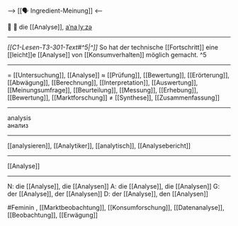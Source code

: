 --> [[🗣️ Ingredient-Meinung]] <--

🔬 🔴 die [[Analyse]], [aˈnaˌlyːzə](https://youglish.com/pronounce/Analyse/german)

---
*[[C1-Lesen-T3-301-Text#^5|^]]* So hat der technische [[Fortschritt]] eine [[leicht]]e [[Analyse]] von [[Konsumverhalten]] möglich gemacht. ^5

---
= [[Untersuchung]], [[Analyse]]
≈ [[Prüfung]], [[Bewertung]], [[Erörterung]], [[Abwägung]], [[Berechnung]], [[Interpretation]], [[Auswertung]], [[Meinungsumfrage]], [[Beurteilung]], [[Messung]], [[Erhebung]], [[Bewertung]], [[Marktforschung]]
≠ [[Synthese]], [[Zusammenfassung]]

---
analysis  
анализ

---
[[analysieren]], [[Analytiker]], [[analytisch]], [[Analysebericht]]

---
[[Analyse]]


---
N: die [[Analyse]], die [[Analysen]]
A: die [[Analyse]], die [[Analysen]]
G: der [[Analyse]], der [[Analysen]]
D: der [[Analyse]], den [[Analysen]]

#Feminin , [[Marktbeobachtung]], [[Konsumforschung]], [[Datenanalyse]], [[Beobachtung]], [[Erwägung]]